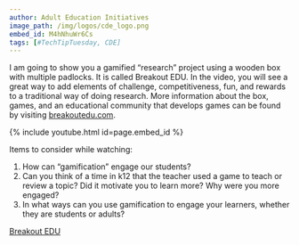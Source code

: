 ```yaml
---
author: Adult Education Initiatives
image_path: /img/logos/cde_logo.png
embed_id: M4hNhuWr6Cs
tags: [#TechTipTuesday, CDE]
---
```

I am going to show you a gamified “research” project using a wooden box with multiple padlocks. It is called Breakout EDU. In the video, you will see a great way to add elements of challenge, competitiveness, fun, and rewards to a traditional way of doing research. More information about the box, games, and an educational community that develops games can be found by visiting [breakoutedu.com](http://www.breakoutedu.com/).

{% include youtube.html id=page.embed_id %}

Items to consider while watching:

  1.  How can “gamification” engage our students?
  2.  Can you think of a time in k12 that the teacher used a game to teach or review a topic?  Did it motivate you to learn more? Why were you more engaged?
  3.  In what ways can you use gamification to engage your learners, whether they are students or adults?

[Breakout EDU](http://www.breakoutedu.com/)
